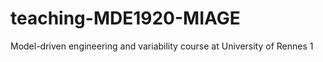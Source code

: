 # teaching-MDE1920-MIAGE
Model-driven engineering and variability course at University of Rennes 1 
